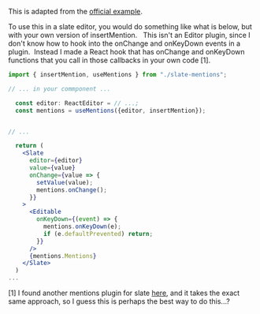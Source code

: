 This is adapted from the [](https://github.com/ianstormtaylor/slate/blob/master/site/examples/mentions.tsx)[official example﻿](https://www.slatejs.org/examples/mentions).

To use this in a slate editor, you would do something like what
is below, but with your own version of insertMention.   This isn't
an Editor plugin, since I don't know how to hook into the onChange
and onKeyDown events in a plugin.  Instead I made a React hook that
has onChange and onKeyDown functions that you call in those callbacks
in your own code [1].

```jsx
import { insertMention, useMentions } from "./slate-mentions";

// ... in your commponent ...

  const editor: ReactEditor = // ...;
  const mentions = useMentions({editor, insertMention});


// ...

  return (
    <Slate
      editor={editor}
      value={value}
      onChange={value => {
        setValue(value);
        mentions.onChange();
      }}
    >
      <Editable
        onKeyDown={(event) => {
          mentions.onKeyDown(e);
          if (e.defaultPrevented) return;
        }}
      />
      {mentions.Mentions}
    </Slate>
  )
...
```

  
[1] I found another mentions plugin for slate [here](https://github.com/udecode/slate-plugins/tree/next/packages/slate-plugins/src/elements/mention), and it takes the exact same approach, so I guess this is perhaps the best way to do this...?
